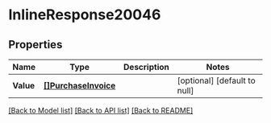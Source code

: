 # InlineResponse20046

## Properties
Name | Type | Description | Notes
------------ | ------------- | ------------- | -------------
**Value** | [**[]PurchaseInvoice**](purchaseInvoice.md) |  | [optional] [default to null]

[[Back to Model list]](../README.md#documentation-for-models) [[Back to API list]](../README.md#documentation-for-api-endpoints) [[Back to README]](../README.md)

